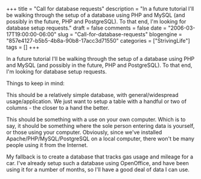 +++
title = "Call for database requests"
description = "In a future tutorial I'll be walking through the setup of a database using PHP and MySQL (and possibly in the future, PHP and PostgreSQL).  To that end, I'm looking for database setup requests."
draft = false
comments = false
date = "2006-03-17T19:00:00-06:00"
slug = "Call-for-database-requests"
blogengine = "857e4127-b5b5-4b8a-90b8-17acc3d71550"
categories = ["StrivingLife"]
tags = []
+++

<p>
In a future tutorial I&#39;ll be walking through the setup of a database using PHP and MySQL (and possibly in the future, PHP and PostgreSQL).  To that end, I&#39;m looking for database setup requests.<!--more--><!--adsense-->
</p>
<p>
Things to keep in mind:
</p>
<p>
This should be a relatively simple database, with general/widespread usage/application.  We just want to setup a table with a handful or two of columns - the closer to a hand the better.
</p>
<p>
This should be something with a use on your own computer.  Which is to say, it should be something where the sole person entering data is yourself, or those using your computer.  Obviously, since we&#39;ve installed Apache/PHP/MySQL/PostgreSQL on a local computer, there won&#39;t be many people using it from the Internet.
</p>
<p>
My fallback is to create a database that tracks gas usage and mileage for a car.  I&#39;ve already setup such a database using OpenOffice, and have been using it for a number of months, so I&#39;ll have a good deal of data I can use.
</p>

